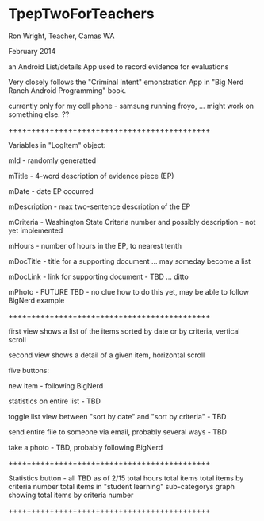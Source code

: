 TpepTwoForTeachers
==================

Ron Wright, Teacher, Camas WA

February 2014

an Android List/details App used to record evidence for evaluations

Very closely follows the "Criminal Intent" emonstration App in "Big Nerd Ranch Android Programming" book. 

currently only for my cell phone - samsung running froyo, ... might work on something else. ??

++++++++++++++++++++++++++++++++++++++++++++ 

Variables in "LogItem" object:

mId - randomly generatted

mTitle - 4-word description of evidence piece (EP)

mDate - date EP occurred

mDescription - max two-sentence description of the EP

mCriteria - Washington State Criteria number and possibly description - not yet implemented

mHours - number of hours in the EP, to nearest tenth

mDocTitle - title for a supporting document ... may someday become a list

mDocLink - link for supporting document - TBD ... ditto

mPhoto - FUTURE TBD - no clue how to do this yet, may be able to follow BigNerd example

++++++++++++++++++++++++++++++++++++++++++++ 

first view shows a list of the items sorted by date or by criteria, vertical scroll

second view shows a detail of a given item, horizontal scroll


five buttons: 

  new item - following BigNerd
  
  statistics on entire list - TBD
  
  toggle list view between "sort by date" and "sort by criteria" - TBD
  
  send entire file to someone via email, probably several ways - TBD
  
  take a photo - TBD, probably following BigNerd
  
++++++++++++++++++++++++++++++++++++++++++++ 

Statistics button - all TBD as of 2/15
  total hours
  total items
  total items by criteria number
  total items in "student learning" sub-categorys
  graph showing total items by criteria number

++++++++++++++++++++++++++++++++++++++++++++ 




